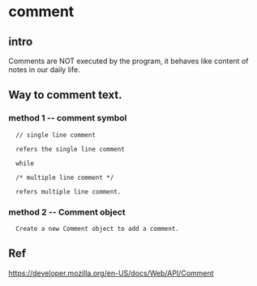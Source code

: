 # comment
## intro
Comments are NOT executed by the program, it behaves like content of notes in our daily life.

## Way to comment text.
### method 1 -- comment symbol

      // single line comment
      
      refers the single line comment
      
      while
      
      /* multiple line comment */ 
      
      refers multiple line comment.
      
### method 2 -- Comment object
      Create a new Comment object to add a comment.


## Ref
https://developer.mozilla.org/en-US/docs/Web/API/Comment
